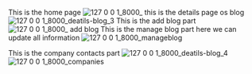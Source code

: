
This is the home page
![127 0 0 1_8000_](https://user-images.githubusercontent.com/68608387/188332562-5f1dffba-6ee2-4ddd-aa99-5ef4b4ddb12a.png)
this is the details page os blog
![127 0 0 1_8000_deatils-blog_3](https://user-images.githubusercontent.com/68608387/188332594-6e2d2930-0a94-4f54-bd67-2bb422554377.png)
This is the add blog part
![127 0 0 1_8000_ add blog](https://user-images.githubusercontent.com/68608387/188332804-66c220ec-c80b-4bc8-af1e-d35dfff3367c.png)
This is the manage blog part here we can update all information
![127 0 0 1_8000_manageblog](https://user-images.githubusercontent.com/68608387/188332833-f08e6bd8-e2a5-40ff-aeb2-2584efeee173.png)

This is the company contacts part
![127 0 0 1_8000_deatils-blog_4](https://user-images.githubusercontent.com/68608387/188332607-43db705b-2f08-4a63-b57b-bc5eb77a3e59.png)
![127 0 0 1_8000_companies](https://user-images.githubusercontent.com/68608387/188332449-298a2d1e-81dd-4361-8cd9-460a96900bc9.png)
